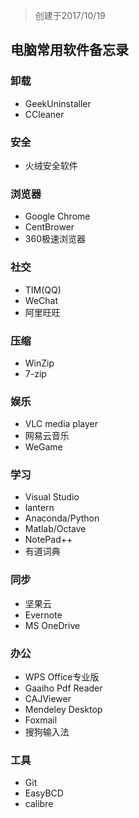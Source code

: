 > 创建于2017/10/19

## 电脑常用软件备忘录

### 卸载
* GeekUninstaller
* CCleaner

### 安全
* 火绒安全软件

### 浏览器
* Google Chrome
* CentBrower
* 360极速浏览器

### 社交
* TIM(QQ)
* WeChat
* 阿里旺旺

### 压缩
* WinZip
* 7-zip

### 娱乐
* VLC media player
* 网易云音乐
* WeGame

### 学习
* Visual Studio
* lantern
* Anaconda/Python
* Matlab/Octave
* NotePad++
* 有道词典

### 同步
* 坚果云
* Evernote
* MS OneDrive

### 办公
* WPS Office专业版
* Gaaiho Pdf Reader
* CAJViewer
* Mendeley Desktop
* Foxmail
* 搜狗输入法

### 工具
* Git
* EasyBCD
* calibre
